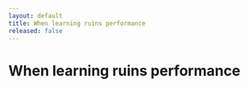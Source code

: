 ```yaml
---
layout: default
title: When learning ruins performance
released: false
---
```


# When learning ruins performance

